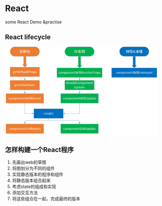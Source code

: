 # React
some React Demo &practise

## React lifecycle
![ajs-life](./ajs-life.png)

## 怎样构建一个React程序
1. 先画出web的草图
2. 将图划分为不同的组件
3. 实现静态版本的程序和组件
4. 将静态版本组合起来
5. 考虑state的组成和实现
6. 添加交互方法
7. 将这些组合在一起，完成最终的版本

